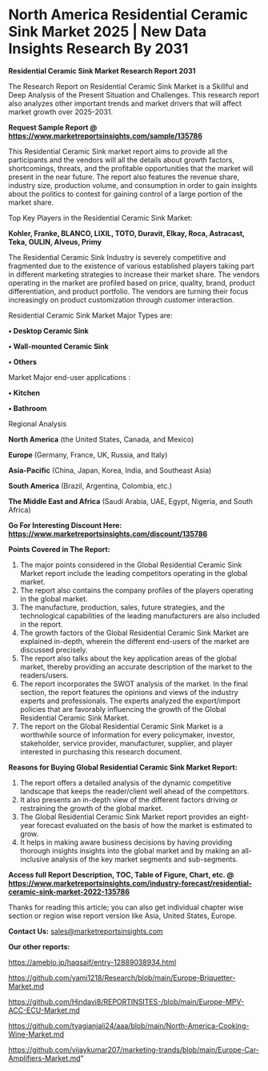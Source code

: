 # North America Residential Ceramic Sink Market 2025 | New Data Insights Research By 2031

<strong>Residential Ceramic Sink Market Research Report 2031</strong>

The Research Report on Residential Ceramic Sink Market is a Skillful and Deep Analysis of the Present Situation and Challenges. This research report also analyzes other important trends and market drivers that will affect market growth over 2025-2031.

<strong>Request Sample Report @ <a href=https://www.marketreportsinsights.com/sample/135786>https://www.marketreportsinsights.com/sample/135786</a></strong>

This Residential Ceramic Sink market report aims to provide all the participants and the vendors will all the details about growth factors, shortcomings, threats, and the profitable opportunities that the market will present in the near future. The report also features the revenue share, industry size, production volume, and consumption in order to gain insights about the politics to contest for gaining control of a large portion of the market share.

Top Key Players in the Residential Ceramic Sink Market:

<strong>Kohler, Franke, BLANCO, LIXIL, TOTO, Duravit, Elkay, Roca, Astracast, Teka, OULIN, Alveus, Primy</strong>

The Residential Ceramic Sink Industry is severely competitive and fragmented due to the existence of various established players taking part in different marketing strategies to increase their market share. The vendors operating in the market are profiled based on price, quality, brand, product differentiation, and product portfolio. The vendors are turning their focus increasingly on product customization through customer interaction.

Residential Ceramic Sink Market Major Types are:

<strong>• Desktop Ceramic Sink

• Wall-mounted Ceramic Sink

• Others</strong>

Market Major end-user applications :

<strong>• Kitchen

• Bathroom</strong>

Regional Analysis

</u><strong><b>North America</b></strong> (the United States, Canada, and Mexico)

<strong><b>Europe </b></strong>(Germany, France, UK, Russia, and Italy)

<strong><b>Asia-Pacific</b></strong> (China, Japan, Korea, India, and Southeast Asia)

<strong><b>South America</b></strong> (Brazil, Argentina, Colombia, etc.)

<strong><b>The Middle East and Africa</b></strong> (Saudi Arabia, UAE, Egypt, Nigeria, and South Africa)

<strong>Go For Interesting Discount Here: <a href=https://www.marketreportsinsights.com/discount/135786>https://www.marketreportsinsights.com/discount/135786</a></strong>

<strong>Points Covered in The Report:</strong>
<ol>
  <li>The major points considered in the Global Residential Ceramic Sink Market report include the leading competitors operating in the global market.</li>
  <li>The report also contains the company profiles of the players operating in the global market.</li>
  <li>The manufacture, production, sales, future strategies, and the technological capabilities of the leading manufacturers are also included in the report.</li>
  <li>The growth factors of the Global Residential Ceramic Sink Market are explained in-depth, wherein the different end-users of the market are discussed precisely.</li>
  <li>The report also talks about the key application areas of the global market, thereby providing an accurate description of the market to the readers/users.</li>
  <li>The report incorporates the SWOT analysis of the market. In the final section, the report features the opinions and views of the industry experts and professionals. The experts analyzed the export/import policies that are favorably influencing the growth of the Global Residential Ceramic Sink Market.</li>
  <li>The report on the Global Residential Ceramic Sink Market is a worthwhile source of information for every policymaker, investor, stakeholder, service provider, manufacturer, supplier, and player interested in purchasing this research document.</li>
</ol>
<strong>Reasons for Buying Global Residential Ceramic Sink Market Report:</strong>

<ol>
  <li>The report offers a detailed analysis of the dynamic competitive landscape that keeps the reader/client well ahead of the competitors.</li>
  <li>It also presents an in-depth view of the different factors driving or restraining the growth of the global market.</li>
  <li>The Global Residential Ceramic Sink Market report provides an eight-year forecast evaluated on the basis of how the market is estimated to grow.</li>
  <li>It helps in making aware business decisions by having providing thorough insights insights into the global market and by making an all-inclusive analysis of the key market segments and sub-segments.</li>
</ol>
<strong>Access full Report Description, TOC, Table of Figure, Chart, etc. @ <a href=https://www.marketreportsinsights.com/industry-forecast/residential-ceramic-sink-market-2022-135786>https://www.marketreportsinsights.com/industry-forecast/residential-ceramic-sink-market-2022-135786</a></strong>


Thanks for reading this article; you can also get individual chapter wise section or region wise report version like Asia, United States, Europe.

<strong>Contact Us:</strong>
sales@marketreportsinsights.com

<strong>Our other reports:</strong>

<a href=https://ameblo.jp/haqsaif/entry-12889038934.html>https://ameblo.jp/haqsaif/entry-12889038934.html</a>

<a href=https://github.com/yami1218/Research/blob/main/Europe-Briquetter-Market.md>https://github.com/yami1218/Research/blob/main/Europe-Briquetter-Market.md</a>

<a href=https://github.com/Hindavi8/REPORTINSITES-/blob/main/Europe-MPV-ACC-ECU-Market.md>https://github.com/Hindavi8/REPORTINSITES-/blob/main/Europe-MPV-ACC-ECU-Market.md</a>

<a href=https://github.com/tyagianjali24/aaa/blob/main/North-America-Cooking-Wine-Market.md>https://github.com/tyagianjali24/aaa/blob/main/North-America-Cooking-Wine-Market.md</a>

<a href=https://github.com/vijaykumar207/marketing-trands/blob/main/Europe-Car-Amplifiers-Market.md>https://github.com/vijaykumar207/marketing-trands/blob/main/Europe-Car-Amplifiers-Market.md</a>"
